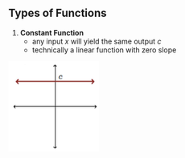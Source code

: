 
## Types of Functions
1. **Constant Function**
	- any input $x$ will yield the same output $c$
	- technically a linear function with zero slope

 ![](_attachments/Pasted%20image%2020240425152557.png)